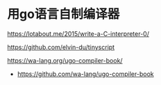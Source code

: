# 用go语言自制编译器

https://lotabout.me/2015/write-a-C-interpreter-0/

https://github.com/elvin-du/tinyscript


https://wa-lang.org/ugo-compiler-book/

- https://github.com/wa-lang/ugo-compiler-book
